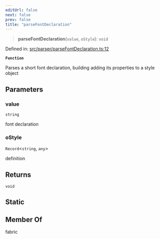 ```yaml
---
editUrl: false
next: false
prev: false
title: "parseFontDeclaration"
---
```


> **parseFontDeclaration**(`value`, `oStyle`): `void`

Defined in: [src/parser/parseFontDeclaration.ts:12](https://github.com/fabricjs/fabric.js/blob/977f797255d8c56b5b68360b0d45bed33697d2e8/src/parser/parseFontDeclaration.ts#L12)

**`Function`**

Parses a short font declaration, building adding its properties to a style object

## Parameters

### value

`string`

font declaration

### oStyle

`Record`\<`string`, `any`\>

definition

## Returns

`void`

## Static

## Member Of

fabric
